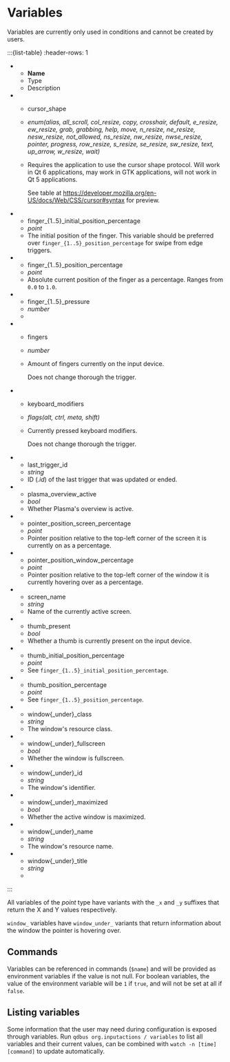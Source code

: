 # Variables
Variables are currently only used in conditions and cannot be created by users.

:::{list-table}
:header-rows: 1

* - **Name**
  - Type
  - Description

* - cursor_shape
  - *enum(alias, all_scroll, col_resize, copy, crosshair, default, e_resize, ew_resize, grab, grabbing, help, move, n_resize, ne_resize, nesw_resize, not_allowed, ns_resize, nw_resize, nwse_resize, pointer, progress, row_resize, s_resize, se_resize, sw_resize, text, up_arrow, w_resize, wait)*
  - Requires the application to use the cursor shape protocol. Will work in Qt 6 applications, may work in GTK applications, will not work in Qt 5 applications.

    See table at <https://developer.mozilla.org/en-US/docs/Web/CSS/cursor#syntax> for preview.

* - finger_{1..5}_initial_position_percentage
  - *point*
  - The initial position of the finger. This variable should be preferred over ``finger_{1..5}_position_percentage`` for swipe from edge triggers.

* - finger_{1..5}_position_percentage
  - *point*
  - Absolute current position of the finger as a percentage. Ranges from ``0.0`` to ``1.0``.

* - finger_{1..5}_pressure
  - *number*
  - 

* - fingers
  - *number*
  - Amount of fingers currently on the input device.

    Does not change thorough the trigger.

* - keyboard_modifiers
  - *flags(alt, ctrl, meta, shift)*
  - Currently pressed keyboard modifiers.

    Does not change thorough the trigger.

* - last_trigger_id
  - *string*
  - ID (*[](/trigger).id*) of the last trigger that was updated or ended.

* - plasma_overview_active
  - *bool*
  - Whether Plasma's overview is active.

* - pointer_position_screen_percentage
  - *point*
  - Pointer position relative to the top-left corner of the screen it is currently on as a percentage.

* - pointer_position_window_percentage
  - *point*
  - Pointer position relative to the top-left corner of the window it is currently hovering over as a percentage.

* - screen_name
  - *string*
  - Name of the currently active screen.

* - thumb_present
  - *bool*
  - Whether a thumb is currently present on the input device.

* - thumb_initial_position_percentage
  - *point*
  - See ``finger_{1..5}_initial_position_percentage``.

* - thumb_position_percentage
  - *point*
  - See ``finger_{1..5}_position_percentage``.

* - window{_under}_class
  - *string*
  - The window's resource class.

* - window{_under}_fullscreen
  - *bool*
  - Whether the window is fullscreen.

* - window{_under}_id
  - *string*
  - The window's identifier.

* - window{_under}_maximized
  - *bool*
  - Whether the active window is maximized.

* - window{_under}_name
  - *string*
  - The window's resource name.

* - window{_under}_title
  - *string*
  - 
:::

All variables of the *point* type have variants with the ``_x`` and ``_y`` suffixes that return the X and Y values respectively.

``window_`` variables have ``window_under_`` variants that return information about the window the pointer is hovering over.

## Commands
Variables can be referenced in commands (``$name``) and will be provided as environment variables if the value is not null. For boolean variables, the value
of the environment variable will be ``1`` if ``true``, and will not be set at all if ``false``.

## Listing variables
Some information that the user may need during configuration is exposed through variables. Run ``qdbus org.inputactions / variables`` to list all
variables and their current values, can be combined with ``watch -n [time] [command]`` to update automatically.
